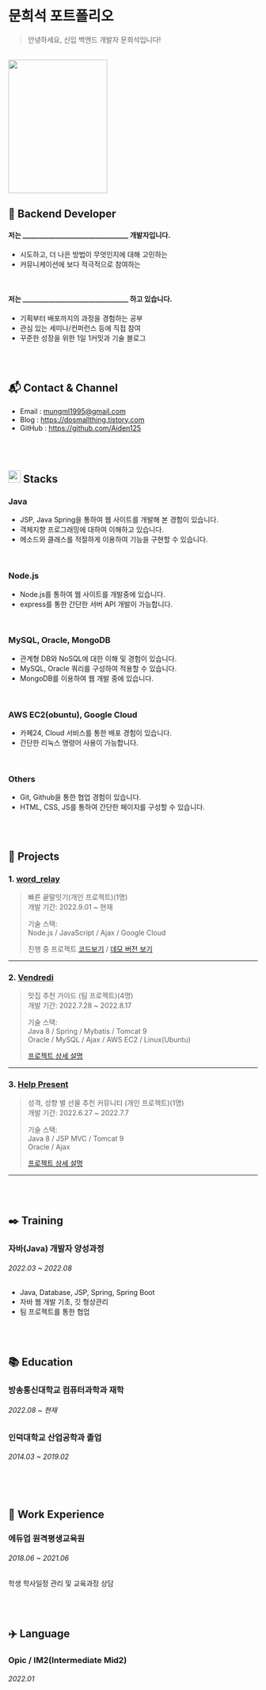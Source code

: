 # 문희석 포트폴리오
> 안녕하세요, 신입 백엔드 개발자 문희석입니다!

</br>
<img src="https://user-images.githubusercontent.com/101315869/184684333-6b12082d-2c0a-477b-825e-e6a66a777f8d.jpg" width="200" height="270">

</br>

## :rocket: Backend Developer

 #### 저는 ________________________________ 개발자입니다.
- 시도하고, 더 나은 방법이 무엇인지에 대해 고민하는
- 커뮤니케이션에 보다 적극적으로 참여하는

</br>

 #### 저는 ________________________________ 하고 있습니다.
- 기획부터 배포까지의 과정을 경험하는 공부
- 관심 있는 세미나/컨퍼런스 등에 직접 참여
- 꾸준한 성장을 위한 1일 1커밋과 기술 블로그


</br></br>

## :mailbox_with_mail: Contact & Channel
- Email : mungml1995@gmail.com
- Blog : https://dosmallthing.tistory.com
- GitHub : https://github.com/Aiden125

</br></br>

## <img src="https://user-images.githubusercontent.com/101315869/188421586-bb2a8d12-288c-4cc9-9dc5-cb7413644b6a.png" style="width:25px;"> Stacks
### Java  
- JSP, Java Spring을 통하여 웹 사이트를 개발해 본 경험이 있습니다.
- 객체지향 프로그래밍에 대하여 이해하고 있습니다.
- 메소드와 클래스를 적절하게 이용하여 기능을 구현할 수 있습니다.

</br>

### Node.js
- Node.js를 통하여 웹 사이트를 개발중에 있습니다.  
- express를 통한 간단한 서버 API 개발이 가능합니다.

</br>

### MySQL, Oracle, MongoDB
- 관계형 DB와 NoSQL에 대한 이해 및 경험이 있습니다.
- MySQL, Oracle 쿼리를 구성하여 적용할 수 있습니다.  
- MongoDB를 이용하여 웹 개발 중에 있습니다.

</br>

### AWS EC2(obuntu), Google Cloud
- 카페24, Cloud 서비스를 통한 배포 경험이 있습니다.
- 간단한 리눅스 명령어 사용이 가능합니다.

</br>

### Others
- Git, Github을 통한 협업 경험이 있습니다.
- HTML, CSS, JS를 통하여 간단한 페이지를 구성할 수 있습니다.  


</br></br>

## :running: Projects
### 1. [word_relay](https://github.com/Aiden125/word_relay)
>빠른 끝말잇기(개인 프로젝트)(1명)  
>개발 기간: 2022.9.01 ~ 현재
>  
>기술 스택:  
>Node.js / JavaScript / Ajax / Google Cloud </br>
>  
>진행 중 프로젝트 [코드보기](https://github.com/Aiden125/word_relay)  / [데모 버전 보기](https://word-relay-361704.du.r.appspot.com/)

---

### 2. [Vendredi](https://github.com/Aiden125/Vendredi)
>맛집 추천 가이드  (팀 프로젝트)(4명)  
>개발 기간: 2022.7.28 ~ 2022.8.17
>  
>기술 스택:  
>Java 8 / Spring / Mybatis / Tomcat 9 </br>
>Oracle / MySQL / Ajax / AWS EC2 / Linux(Ubuntu)
>  
>[프로젝트 상세 설명](https://github.com/Aiden125/Vendredi)

---

### 3. [Help Present](https://github.com/Aiden125/Help_present)
>성격, 성향 별 선물 추천 커뮤니티 (개인 프로젝트)(1명)  
>개발 기간: 2022.6.27 ~ 2022.7.7  
>  
>기술 스택:  
>Java 8 / JSP MVC / Tomcat 9</br>
>Oracle / Ajax
>  
>[프로젝트 상세 설명](https://github.com/Aiden125/Help_present)

---


</br></br>

## :black_nib: Training
### 자바(Java) 개발자 양성과정
###### 2022.03 ~ 2022.08
- Java, Database, JSP, Spring, Spring Boot
- 자바 웹 개발 기초,  깃 형상관리
- 팀 프로젝트를 통한 협업 

</br></br>

## :books: Education
### 방송통신대학교 컴퓨터과학과 재학
###### 2022.08 ~ 현재
### 인덕대학교 산업공학과 졸업
###### 2014.03 ~ 2019.02

</br></br>

## :office: Work Experience
### 에듀업 원격평생교육원
###### 2018.06 ~ 2021.06
학생 학사일정 관리 및 교육과정 상담

</br></br>

## :airplane: Language
### Opic / IM2(Intermediate Mid2)
###### 2022.01
